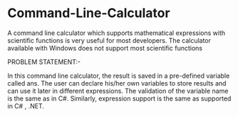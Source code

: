 # Command-Line-Calculator
A command line calculator which supports mathematical expressions with scientific functions is very useful for most developers. The calculator available with Windows does not support most scientific functions

PROBLEM STATEMENT:-

In this command line calculator, the result is saved in a pre-defined variable called ans. The user can declare his/her own variables to store results and can use it later in different expressions. The validation of the variable name is the same as in C#. Similarly, expression support is the same as supported in C# , .NET.
